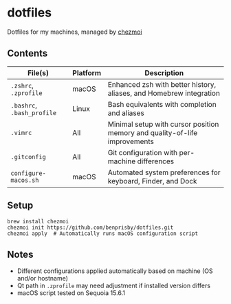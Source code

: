 # dotfiles

Dotfiles for my machines, managed by [chezmoi](https://www.chezmoi.io)

## Contents

| File(s)                    | Platform | Description |
| -------------------------- | -------- | ----------- |
| `.zshrc`, `.zprofile`      | macOS    | Enhanced zsh with better history, aliases, and Homebrew integration |
| `.bashrc`, `.bash_profile` | Linux    | Bash equivalents with completion and aliases |
| `.vimrc`                   | All      | Minimal setup with cursor position memory and quality-of-life improvements |
| `.gitconfig`               | All      | Git configuration with per-machine differences |
| `configure-macos.sh`       | macOS    | Automated system preferences for keyboard, Finder, and Dock |

## Setup

```shell
brew install chezmoi
chezmoi init https://github.com/benprisby/dotfiles.git
chezmoi apply  # Automatically runs macOS configuration script
```

## Notes

- Different configurations applied automatically based on machine (OS and/or hostname)
- Qt path in `.zprofile` may need adjustment if installed version differs
- macOS script tested on Sequoia 15.6.1
